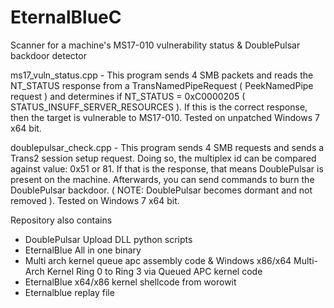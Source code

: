 # EternalBlueC
Scanner for a machine's MS17-010 vulnerability status &amp; DoublePulsar backdoor detector

ms17_vuln_status.cpp - This program sends 4 SMB packets and reads the NT_STATUS response from a TransNamedPipeRequest ( PeekNamedPipe request ) and determines if NT_STATUS = 0xC0000205 ( STATUS_INSUFF_SERVER_RESOURCES ).  If this is the correct response, then the target is vulnerable to MS17-010.  Tested on unpatched Windows 7 x64 bit.

doublepulsar_check.cpp - This program sends 4 SMB requests and sends a Trans2 session setup request.  Doing so, the multiplex id can be compared against value: 0x51 or 81.  If that is the response, that means DoublePulsar is present on the machine.  Afterwards, you can send commands to burn the DoublePulsar backdoor.  ( NOTE: DoublePulsar becomes dormant and not removed ).  Tested on Windows 7 x64 bit.

Repository also contains
  * DoublePulsar Upload DLL python scripts
  * EternalBlue All in one binary
  * Multi arch kernel queue apc assembly code & Windows x86/x64 Multi-Arch Kernel Ring 0 to Ring 3 via Queued APC kernel code
  * EternalBlue x64/x86 kernel shellcode from worowit
  * Eternalblue replay file
